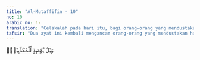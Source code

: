 ```yaml
---
title: "Al-Mutaffifin - 10"
no: 10
arabic_no: ١٠
translation: "Celakalah pada hari itu, bagi orang-orang yang mendustakan! "
tafsir: "Dua ayat ini kembali mengancam orang-orang yang mendustakan hari pembalasan dengan azab yang sangat pedih, yaitu neraka. Ancaman dan hukuman bagi orang-orang yang mengingkari hari kebangkitan memang sangat pedih, karena mengingkari hari kiamat berarti mengingkari keadilan Allah, dan hukum-hukum syariat agama yang berlaku di dunia dan berakibat di akhirat."
---
```

وَيْلٌ يَّوْمَىِٕذٍ لِّلْمُكَذِّبِيْنَۙ